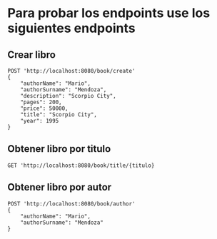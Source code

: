 # Para probar los endpoints use los siguientes endpoints

## Crear libro

```
POST 'http://localhost:8080/book/create'
{
    "authorName": "Mario",
    "authorSurname": "Mendoza",
    "description": "Scorpio City",
    "pages": 200,
    "price": 50000,
    "title": "Scorpio City",
    "year": 1995
}
```

## Obtener libro por titulo

```
GET 'http://localhost:8080/book/title/{titulo}
```

## Obtener libro por autor

```
POST 'http://localhost:8080/book/author'
{
    "authorName": "Mario",
    "authorSurname": "Mendoza"
}
```